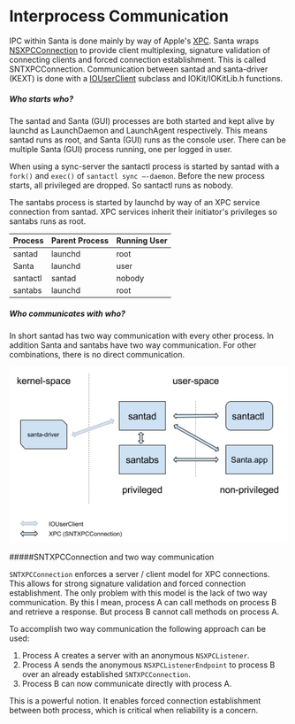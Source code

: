 # Interprocess Communication

IPC within Santa is done mainly by way of Apple's [XPC](https://developer.apple.com/documentation/xpc?language=objc). Santa wraps [NSXPCConnection](https://developer.apple.com/documentation/foundation/nsxpcconnection?language=objc) to provide client multiplexing, signature validation of connecting clients and forced connection establishment. This is called SNTXPCConnection. Communication between santad and santa-driver (KEXT) is done with a [IOUserClient](https://developer.apple.com/documentation/kernel/iouserclient?language=objc) subclass and IOKit/IOKitLib.h functions.

##### Who starts who?

The santad and Santa (GUI) processes are both started and kept alive by launchd as LaunchDaemon and LaunchAgent respectively. This means santad runs as root, and Santa (GUI) runs as the console user. There can be multiple Santa (GUI) process running, one per logged in user.

When using a sync-server the santactl process is started by santad with a `fork()` and `exec()` of  `santactl sync —-daemon`.  Before the new process starts, all privileged are dropped. So santactl runs as nobody.

The santabs process is started by launchd by way of an XPC service connection from santad. XPC services inherit their initiator's privileges so santabs runs as root.

| Process  | Parent Process | Running User |
| -------- | -------------- | ------------ |
| santad   | launchd        | root         |
| Santa    | launchd        | user         |
| santactl | santad         | nobody       |
| santabs  | launchd        | root         |



##### Who communicates with who?

In short santad has two way communication with every other process. In addition Santa and santabs have two way communication. For other combinations, there is no direct communication.

![Santa IPC](santa_ipc.png)

#####SNTXPCConnection and two way communication 

`SNTXPCConnection` enforces a server / client model for XPC connections. This allows for strong signature validation and forced connection establishment. The only problem with this model is the lack of two way communication. By this I mean, process A can call methods on process B and retrieve a response. But process B cannot call methods on process A.

To accomplish two way communication the following approach can be used:

1. Process A creates a server with an anonymous `NSXPCListener`.
2. Process A sends the anonymous `NSXPCListenerEndpoint` to process B over an already established `SNTXPCConnection`.
3. Process B can now communicate directly with process A.

This is a powerful notion. It enables forced connection establishment between both process, which is critical when reliability is a concern.

